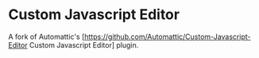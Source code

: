 # Custom Javascript Editor

A fork of Automattic's [https://github.com/Automattic/Custom-Javascript-Editor Custom Javascript Editor] plugin.